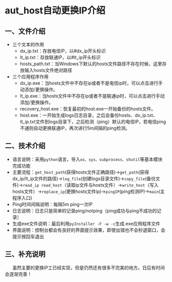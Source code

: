 # aut_host自动更换IP介绍

## 一、文件介绍
* 三个文本的作用
    *   dx_ip.txt：存放电信IP，以#dx_ip开头标识
    *   lt_ip.txt：存放联通IP，以#lt_ip开头标识
    *   hosts_path.txt：当Windows下默认的hosts文件路径不存在时候，这里存放输入hosts文件绝对路径
* 三个应用程序作用	
    *   dx_ip.exe：当hosts文件中不存在ip或者不是电信ip时，可以点击进行手动添加/更换操作。
    *   lt_ip.exe：当hosts文件中不存在ip或者不是联通ip时，可以点击进行手动添加/更换操作。
    *   recovery_host.exe：恢复最初的host.exe一开始备份的hosts文件。
    *   host.exe：一开始生成logs日志目录，之后会备份hosts、dx_ip.txt、lt_ip.txt文件到logs目录下，之后检测（ping）默认的电信IP，若电信ping不通则自动更换联通IP，再次进行5m间隔的ping检测。

## 二、技术介绍
* 语言说明：采用`python`语言，导入`os、sys、subprocess、shutil`等基本模块完成功能
* 主要流程：`get_host_path`(获得hosts文件正确路径)->`get_path`(获得dx_ip/lt_ip文件的路径)->`log_file`(创建logs目录文件)->`copy_file`(备份文件)->`read_ip read_host`（读取ip文件与hosts文件）->`write_host`（写入hosts文件）->`replace_ip`(更换hosts文件ip)->`pingIP`(ping检测IP)->`main`(主程序入口)
* Ping时间间隔说明：每隔5m ping一次IP
* 日志说明：日志只是简单的记录ping/notping（ping成功与ping不成功的记录）
* 生成exe文件说明：最后利用`pyInstaller -F -w -c`生成.exe应用程序文件
* 界面说明：控制台都会有良好的界面提示效果，即使出错也不会秒退窗口，会提示按回车退出

## 三、补充说明
        虽然主要的更换IP工已经实现，但是仍然还有很多不完美的地方。日后有时间会逐渐完善！
